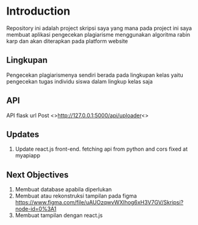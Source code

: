 # Introduction
Repository ini adalah project skripsi saya yang mana pada project ini saya membuat aplikasi pengecekan plagiarisme menggunakan algoritma rabin karp dan akan diterapkan pada platform website

## Lingkupan
Pengecekan plagiarismenya sendiri berada pada lingkupan kelas yaitu pengecekan tugas individu siswa dalam lingkup kelas saja

## API
API flask url Post
<>http://127.0.0.1:5000/api/uploader<>

## Updates
1. Update react.js front-end. fetching api from python and cors fixed at myapiapp

## Next Objectives
1. Membuat database apabila diperlukan
2. Membuat atau rekonstruksi tampilan pada figma <https://www.figma.com/file/uAUOzqwvWXIhog6xH3V7GV/Skripsi?node-id=0%3A1>
3. Membuat tampilan dengan react.js